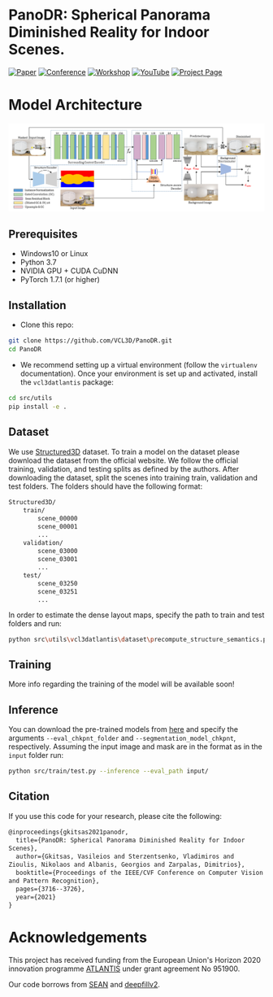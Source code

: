 # PanoDR: Spherical Panorama Diminished Reality for Indoor Scenes.

[![Paper](http://img.shields.io/badge/paper-arxiv-critical.svg?style=plastic)](https://arxiv.org/abs/2106.00446)
[![Conference](http://img.shields.io/badge/CVPR-2021-blue.svg?style=plastic)](http://cvpr2021.thecvf.com/)
[![Workshop](http://img.shields.io/badge/OmniCV-2021-lightblue.svg?style=plastic)](https://sites.google.com/view/omnicv2021/home)
[![YouTube](https://img.shields.io/badge/Presentation-YouTube-red.svg?style=plastic)](https://www.youtube.com/watch?v=xa7Fl2mD4CA&t=26274s)
[![Project Page](http://img.shields.io/badge/Project-Page-blueviolet.svg?style=plastic)](https://vcl3d.github.io/PanoDR/)  <br />


# Model Architecture <br />
![](https://github.com/VCL3D/PanoDR/blob/gh-pages/assets/PanoDR_Model.png) <br />

 

## Prerequisites
- Windows10 or Linux
- Python 3.7
- NVIDIA GPU + CUDA CuDNN
- PyTorch 1.7.1 (or higher)

## Installation
- Clone this repo:

```bash
git clone https://github.com/VCL3D/PanoDR.git
cd PanoDR
```

- We recommend setting up a virtual environment (follow the `virtualenv` documentation).
Once your environment is set up and activated, install the `vcl3datlantis` package:

```bash
cd src/utils
pip install -e .
```

## Dataset

We use [Structured3D](https://structured3d-dataset.org/) dataset. To train a model on the dataset please download the dataset from the official website. We follow the official training, validation, and testing splits as defined by the authors. After downloading the dataset, split the scenes into training train, validation and test folders. The folders should have the following format:

```
Structured3D/
    train/
        scene_00000
        scene_00001
        ...
    validation/
        scene_03000
        scene_03001
        ...
    test/
        scene_03250
        scene_03251
        ...
```
In order to estimate the dense layout maps, specify the path to train and test folders and run:

```bash
python src\utils\vcl3datlantis\dataset\precompute_structure_semantics.py 
```

## Training 

More info regarding the training of the model will be available soon!

## Inference

You can download the pre-trained models from [here](https://drive.google.com/drive/folders/1TD0wJe4EncunD-ZiQ9RTQVXbIv-1Snz6?usp=sharing)
and specify the arguments `--eval_chkpnt_folder` and `--segmentation_model_chkpnt`, respectively.
Assuming the input image and mask are in the format as in the `input` folder run: 

```bash
python src/train/test.py --inference --eval_path input/
```

## Citation
If you use this code for your research, please cite the following:
```
@inproceedings{gkitsas2021panodr,
  title={PanoDR: Spherical Panorama Diminished Reality for Indoor Scenes},
  author={Gkitsas, Vasileios and Sterzentsenko, Vladimiros and Zioulis, Nikolaos and Albanis, Georgios and Zarpalas, Dimitrios},
  booktitle={Proceedings of the IEEE/CVF Conference on Computer Vision and Pattern Recognition},
  pages={3716--3726},
  year={2021}
}
```


# Acknowledgements

This project has received funding from the European Union's Horizon 2020 innovation programme [ATLANTIS](https://atlantis-ar.eu) under grant agreement No 951900.

Our code borrows from [SEAN](https://github.com/ZPdesu/SEAN) and [deepfillv2](https://github.com/zhaoyuzhi/deepfillv2).
